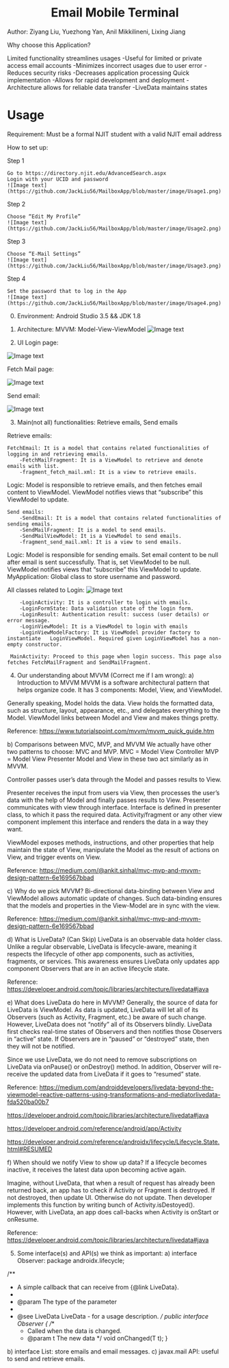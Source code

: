 <h1 align="center">Email Mobile Terminal</h1>
Author: Ziyang Liu, Yuezhong Yan, Anil Mikkilineni, Lixing Jiang

Why choose this Application?

Limited functionality streamlines usages
    -Useful for limited or private access email accounts
    -Minimizes incorrect usages due to user error 
    -Reduces security risks
    -Decreases application processing
Quick implementation
    -Allows for rapid development and deployment 
    -Architecture allows for reliable data transfer
    -LiveData maintains states

<h1>Usage</h1>
Requirement: Must be a formal NJIT student with a valid NJIT email address

How to set up:

Step 1

    Go to https://directory.njit.edu/AdvancedSearch.aspx
    Login with your UCID and password
    ![Image text](https://github.com/JackLiu56/MailboxApp/blob/master/image/Usage1.png)
    
Step 2

    Choose “Edit My Profile”
    ![Image text](https://github.com/JackLiu56/MailboxApp/blob/master/image/Usage2.png)
    
Step 3

    Choose “E-Mail Settings”
    ![Image text](https://github.com/JackLiu56/MailboxApp/blob/master/image/Usage3.png)

Step 4

    Set the password that to log in the App
    ![Image text](https://github.com/JackLiu56/MailboxApp/blob/master/image/Usage4.png)
    





0.    Environment: Android Studio 3.5 && JDK 1.8

1.    Architecture: MVVM: Model-View-ViewModel
![Image text](https://github.com/JackLiu56/MailboxApp/blob/master/image/Picture1.png)
2.    UI
Login page:

![Image text](https://github.com/JackLiu56/MailboxApp/blob/master/image/Picture2.png)

Fetch Mail page:

![Image text](https://github.com/JackLiu56/MailboxApp/blob/master/image/Picture3.png)

Send email:

![Image text](https://github.com/JackLiu56/MailboxApp/blob/master/image/Picture4.png)

3.    Main(not all) functionalities: Retrieve emails, Send emails

Retrieve emails:

    FetchEmail: It is a model that contains related functionalities of logging in and retrieving emails.
        -FetchMailFragment: It is a ViewModel to retrieve and denote emails with list.
        -fragment_fetch_mail.xml: It is a view to retrieve emails.

Logic:
        Model is responsible to retrieve emails, and then fetches email content to ViewModel. ViewModel notifies views that “subscribe” this ViewModel to update.


    Send emails:
        -SendEmail: It is a model that contains related functionalities of sending emails.
        -SendMailFragment: It is a model to send emails.
        -SendMailViewModel: It is a ViewModel to send emails.
        -fragment_send_mail.xml: It is a view to send emails.
      
Logic:
        Model is responsible for sending emails. Set email content to be null after email is sent successfully. That is, set ViewModel to be null. ViewModel notifies views that “subscribe” this ViewModel to update.
      MyApplication: Global class to store username and password.
      
All classes related to Login:
![Image text](https://github.com/JackLiu56/MailboxApp/blob/master/image/Picture5.png)
           

        -LoginActivity: It is a controller to login with emails.
        -LoginFormState: Data validation state of the login form.
        -LoginResult: Authentication result: success (user details) or error message.
        -LoginViewModel: It is a ViewModel to login with emails
        -LoginViewModelFactory: It is ViewModel provider factory to instantiate   LoginViewModel. Required given LoginViewModel has a non-empty constructor.
     
     MainActivity: Proceed to this page when login success. This page also fetches FetchMailFragment and SendMailFragment. 

4.    Our understanding about MVVM (Correct me if I am wrong):
a)    Introduction to MVVM
MVVM is a software architectural pattern that helps organize code. It has 3 components: Model, View, and ViewModel. 

Generally speaking, Model holds the data. View holds the formatted data, such as structure, layout, appearance, etc., and delegates everything to the Model. ViewModel links between Model and View and makes things pretty. 

Reference: https://www.tutorialspoint.com/mvvm/mvvm_quick_guide.htm

b)    Comparisons between MVC, MVP, and MVVM
We actually have other two patterns to choose: MVC and MVP. 
MVC = Model View Controller
MVP = Model View Presenter
Model and View in these two act similarly as in MVVM.

Controller passes user’s data through the Model and passes results to View.

Presenter receives the input from users via View, then processes the user’s data with the help of Model and finally passes results to View. Presenter communicates with view through interface. Interface is defined in presenter class, to which it pass the required data. Activity/fragment or any other view component implement this interface and renders the data in a way they want.

ViewModel exposes methods, instructions, and other properties that help maintain the state of View, manipulate the Model as the result of actions on View, and trigger events on View. 

Reference: https://medium.com/@ankit.sinhal/mvc-mvp-and-mvvm-design-pattern-6e169567bbad

c)    Why do we pick MVVM?
Bi-directional data-binding between View and ViewModel allows automatic update of changes. Such data-binding ensures that the models and properties in the View-Model are in sync with the view.

Reference: https://medium.com/@ankit.sinhal/mvc-mvp-and-mvvm-design-pattern-6e169567bbad

d)    What is LiveData? (Can Skip)
LiveData is an observable data holder class. Unlike a regular observable, LiveData is lifecycle-aware, meaning it respects the lifecycle of other app components, such as activities, fragments, or services. This awareness ensures LiveData only updates app component Observers that are in an active lifecycle state.

Reference: https://developer.android.com/topic/libraries/architecture/livedata#java

e)    What does LiveData do here in MVVM?
Generally, the source of data for LiveData is ViewModel. As data is updated, LiveData will let all of its Observers (such as Activity, Fragment, etc.) be aware of such change. However, LiveData does not “notify” all of its Observers blindly. LiveData first checks real-time states of Observers and then notifies those Observers in “active” state. If Observers are in “paused” or “destroyed” state, then they will not be notified. 

Since we use LiveData, we do not need to remove subscriptions on LiveData via onPause() or onDestroy() method. In addition, Observer will re-receive the updated data from LiveData if it goes to “resumed” state.

Reference: https://medium.com/androiddevelopers/livedata-beyond-the-viewmodel-reactive-patterns-using-transformations-and-mediatorlivedata-fda520ba00b7

https://developer.android.com/topic/libraries/architecture/livedata#java

https://developer.android.com/reference/android/app/Activity

https://developer.android.com/reference/androidx/lifecycle/Lifecycle.State.html#RESUMED

f)    When should we notify View to show up data?
If a lifecycle becomes inactive, it receives the latest data upon becoming active again. 

Imagine, without LiveData, that when a result of request has already been returned back, an app has to check if Activity or Fragment is destroyed. If not destroyed, then update UI. Otherwise do not update. Then developer implements this 
function by writing bunch of Activity.isDestoyed(). However, with LiveData, an app does call-backs when Activity is onStart or onResume. 


Reference: https://developer.android.com/topic/libraries/architecture/livedata#java

5.    Some interface(s) and API(s) we think as important:
a)    interface Observer: 
package androidx.lifecycle;

/**
 * A simple callback that can receive from {@link LiveData}.
 *
 * @param <T> The type of the parameter
 *
 * @see LiveData LiveData - for a usage description.
 */
public interface Observer<T> {
    /**
     * Called when the data is changed.
     * @param t  The new data
     */
    void onChanged(T t);
}

b)    interface List: store emails and email messages.
c)    javax.mail API: useful to send and retrieve emails.

